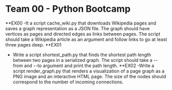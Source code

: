 # Team 00 - Python Bootcamp

**EX00
-It a script cache_wiki.py that downloads Wikipedia pages and saves a graph representation as a JSON file. The graph should have vertices as pages and directed edges as links between pages. The script should take a Wikipedia article as an argument and follow links to go at least three pages deep.
**EX01
- Write a script shortest_path.py that finds the shortest path length between two pages in a serialized graph. The script should take a --from and --to argument and print the path length.
**EX02 
-Write a script render_graph.py that renders a visualization of a page graph as a PNG image and an interactive HTML page. The size of the nodes should correspond to the number of incoming connections.
